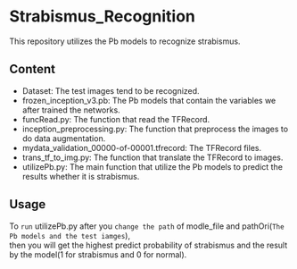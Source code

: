 # Strabismus_Recognition
This repository utilizes the Pb models to recognize strabismus.
## Content
* Dataset: The test images tend to be recognized.
* frozen_inception_v3.pb: The Pb models that contain the variables we after trained the networks.
* funcRead.py: The function that read the TFRecord.
* inception_preprocessing.py: The function that preprocess the images to do data augmentation.
* mydata_validation_00000-of-00001.tfrecord: The TFRecord files.
* trans_tf_to_img.py: The function that translate the TFRecord to images.
* utilizePb.py: The main function that utilize the Pb models to predict the results whether it is strabismus.
## Usage
To `run` utilizePb.py after you `change the path` of modle_file and pathOri(`The Pb models and the test iamges`), <br>
then you will get the highest predict probability of strabismus and the result by the model(1 for strabismus and 0 for normal).

